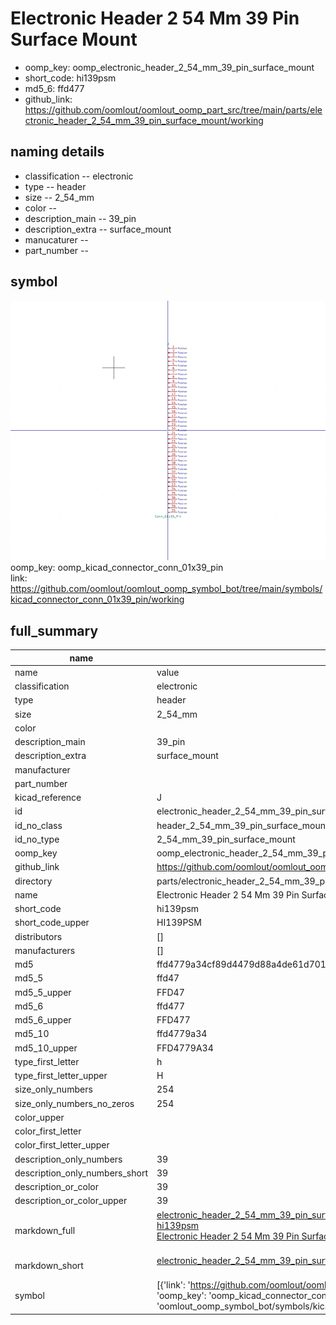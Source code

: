 # Electronic Header 2 54 Mm 39 Pin Surface Mount

  
* oomp_key: oomp_electronic_header_2_54_mm_39_pin_surface_mount 
* short_code: hi139psm
* md5_6: ffd477  
* github_link: https://github.com/oomlout/oomlout_oomp_part_src/tree/main/parts/electronic_header_2_54_mm_39_pin_surface_mount/working  
## naming details
* classification -- electronic
* type -- header
* size -- 2_54_mm
* color -- 
* description_main -- 39_pin
* description_extra -- surface_mount
* manucaturer -- 
* part_number -- 



## symbol

![](symbol/0/working/working_600.png)  
oomp_key: oomp_kicad_connector_conn_01x39_pin  
link: https://github.com/oomlout/oomlout_oomp_symbol_bot/tree/main/symbols/kicad_connector_conn_01x39_pin/working  


## full_summary
| name | value | 
| --- | --- | 
| name | value | 
| classification | electronic | 
| type | header | 
| size | 2_54_mm | 
| color |  | 
| description_main | 39_pin | 
| description_extra | surface_mount | 
| manufacturer |  | 
| part_number |  | 
| kicad_reference | J | 
| id | electronic_header_2_54_mm_39_pin_surface_mount | 
| id_no_class | header_2_54_mm_39_pin_surface_mount | 
| id_no_type | 2_54_mm_39_pin_surface_mount | 
| oomp_key | oomp_electronic_header_2_54_mm_39_pin_surface_mount | 
| github_link | https://github.com/oomlout/oomlout_oomp_part_src/tree/main/parts/electronic_header_2_54_mm_39_pin_surface_mount/working | 
| directory | parts/electronic_header_2_54_mm_39_pin_surface_mount | 
| name | Electronic Header 2 54 Mm 39 Pin Surface Mount | 
| short_code | hi139psm | 
| short_code_upper | HI139PSM | 
| distributors | [] | 
| manufacturers | [] | 
| md5 | ffd4779a34cf89d4479d88a4de61d701 | 
| md5_5 | ffd47 | 
| md5_5_upper | FFD47 | 
| md5_6 | ffd477 | 
| md5_6_upper | FFD477 | 
| md5_10 | ffd4779a34 | 
| md5_10_upper | FFD4779A34 | 
| type_first_letter | h | 
| type_first_letter_upper | H | 
| size_only_numbers | 254 | 
| size_only_numbers_no_zeros | 254 | 
| color_upper |  | 
| color_first_letter |  | 
| color_first_letter_upper |  | 
| description_only_numbers | 39 | 
| description_only_numbers_short | 39 | 
| description_or_color | 39 | 
| description_or_color_upper | 39 | 
| markdown_full | [electronic_header_2_54_mm_39_pin_surface_mount](https://github.com/oomlout/oomlout_oomp_part_src/tree/main/parts/electronic_header_2_54_mm_39_pin_surface_mount/working)<br>[hi139psm](https://github.com/oomlout/oomlout_oomp_part_src/tree/main/parts/electronic_header_2_54_mm_39_pin_surface_mount/working)<br>[Electronic Header 2 54 Mm 39 Pin Surface Mount](https://github.com/oomlout/oomlout_oomp_part_src/tree/main/parts/electronic_header_2_54_mm_39_pin_surface_mount/working)<br><br> | 
| markdown_short | [electronic_header_2_54_mm_39_pin_surface_mount](https://github.com/oomlout/oomlout_oomp_part_src/tree/main/parts/electronic_header_2_54_mm_39_pin_surface_mount/working)<br><br> | 
| symbol | [{'link': 'https://github.com/oomlout/oomlout_oomp_symbol_bot/tree/main/symbols/kicad_connector_conn_01x39_pin', 'oomp_key': 'oomp_kicad_connector_conn_01x39_pin', 'directory': 'oomlout_oomp_symbol_bot/symbols/kicad_connector_conn_01x39_pin//working/working.kicad_sym'}] | 
